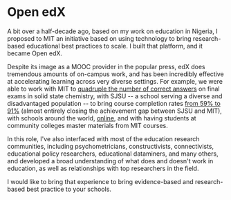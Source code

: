Open edX
====

A bit over a half-decade ago, based on my work on education in
Nigeria, I proposed to MIT an initiative based on using technology to
bring research-based educational best practices to scale. I built that
platform, and it became Open edX.


Despite its image as a MOOC provider in the popular press, edX does
tremendous amounts of on-campus work, and has been incredibly
effective at accelerating learning across very diverse settings. For
example, we were able to work with MIT to [quadruple the number of
correct
answers](http://web.mit.edu/3.091x/www/3091r%20Final%20report.pdf) on
final exams in solid state chemistry, with SJSU -- a school serving a
diverse and disadvantaged population -- to bring course completion
rates [from 59% to
91%](https://www.edx.org/sites/default/files/upload/ed-tech-paper.pdf)
(almost entirely closing the achievement gap between SJSU and MIT),
with schools around the world,
[online](https://science.mit.edu/news/study-online-classes-really-do-work),
and with having students at community colleges master materials from
MIT courses.

In this role, I've also interfaced with most of the education research
communities, including psychometricians, constructivists,
connectivists, educational policy researchers, educational dataminers,
and many others, and developed a broad understanding of what does and
doesn't work in education, as well as relationships with top
researchers in the field.

I would like to bring that experience to bring evidence-based and
research-based best practice to your schools.